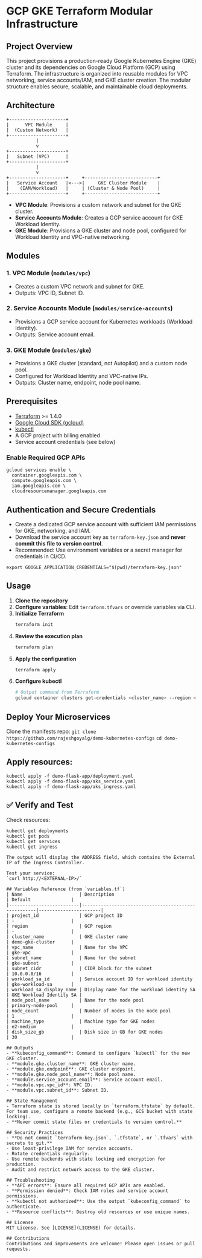 # GCP GKE Terraform Modular Infrastructure

## Project Overview
This project provisions a production-ready Google Kubernetes Engine (GKE) cluster and its dependencies on Google Cloud Platform (GCP) using Terraform. The infrastructure is organized into reusable modules for VPC networking, service accounts/IAM, and GKE cluster creation. The modular structure enables secure, scalable, and maintainable cloud deployments.

## Architecture
```
+---------------------+
|      VPC Module     |
|  (Custom Network)   |
+---------------------+
           |
           v
+---------------------+
|   Subnet (VPC)      |
+---------------------+
           |
           v
+---------------------+     +---------------------------+
|   Service Account   |<--->|     GKE Cluster Module    |
|    (IAM/Workload)   |     | (Cluster & Node Pool)     |
+---------------------+     +---------------------------+
```
- **VPC Module**: Provisions a custom network and subnet for the GKE cluster.
- **Service Accounts Module**: Creates a GCP service account for GKE Workload Identity.
- **GKE Module**: Provisions a GKE cluster and node pool, configured for Workload Identity and VPC-native networking.

## Modules
### 1. VPC Module (`modules/vpc`)
- Creates a custom VPC network and subnet for GKE.
- Outputs: VPC ID, Subnet ID.

### 2. Service Accounts Module (`modules/service-accounts`)
- Provisions a GCP service account for Kubernetes workloads (Workload Identity).
- Outputs: Service account email.

### 3. GKE Module (`modules/gke`)
- Provisions a GKE cluster (standard, not Autopilot) and a custom node pool.
- Configured for Workload Identity and VPC-native IPs.
- Outputs: Cluster name, endpoint, node pool name.

## Prerequisites
- [Terraform](https://www.terraform.io/) >= 1.4.0
- [Google Cloud SDK (gcloud)](https://cloud.google.com/sdk/docs/install)
- [kubectl](https://kubernetes.io/docs/tasks/tools/)
- A GCP project with billing enabled
- Service account credentials (see below)

### Enable Required GCP APIs
```
gcloud services enable \
  container.googleapis.com \
  compute.googleapis.com \
  iam.googleapis.com \
  cloudresourcemanager.googleapis.com
```

## Authentication and Secure Credentials
- Create a dedicated GCP service account with sufficient IAM permissions for GKE, networking, and IAM.
- Download the service account key as `terraform-key.json` and **never commit this file to version control**.
- Recommended: Use environment variables or a secret manager for credentials in CI/CD.

```
export GOOGLE_APPLICATION_CREDENTIALS="$(pwd)/terraform-key.json"
```

## Usage
1. **Clone the repository**
2. **Configure variables**: Edit `terraform.tfvars` or override variables via CLI.
3. **Initialize Terraform**
   ```sh
   terraform init
   ```
4. **Review the execution plan**
   ```sh
   terraform plan
   ```
5. **Apply the configuration**
   ```sh
   terraform apply
   ```
6. **Configure kubectl**
   ```sh
   # Output command from Terraform
   gcloud container clusters get-credentials <cluster_name> --region <region> --project <project_id>
   ```

## Deploy Your Microservices
Clone the manifests repo:
`git clone https://github.com/rajeshgoyalg/demo-kubernetes-configs`
`cd demo-kubernetes-configs`

## Apply resources:
```
kubectl apply -f demo-flask-app/deployment.yaml
kubectl apply -f demo-flask-app/aks_service.yaml
kubectl apply -f demo-flask-app/aks_ingress.yaml
```
## ✅ Verify and Test

Check resources:
```
kubectl get deployments
kubectl get pods
kubectl get services
kubectl get ingress

The output will display the ADDRESS field, which contains the External IP of the Ingress Controller.

Test your service:
`curl http://<EXTERNAL-IP>/`

## Variables Reference (from `variables.tf`)
| Name                     | Description                                         | Default               |
|--------------------------|-----------------------------------------------------|-----------------------|
| project_id               | GCP project ID                                      | -                     |
| region                   | GCP region                                          | -                     |
| cluster_name             | GKE cluster name                                    | demo-gke-cluster      |
| vpc_name                 | Name for the VPC                                    | gke-vpc               |
| subnet_name              | Name for the subnet                                 | gke-subnet            |
| subnet_cidr              | CIDR block for the subnet                           | 10.0.0.0/16           |
| workload_sa_id           | Service account ID for workload identity            | gke-workload-sa       |
| workload_sa_display_name | Display name for the workload identity SA           | GKE Workload Identity SA |
| node_pool_name           | Name for the node pool                              | primary-node-pool     |
| node_count               | Number of nodes in the node pool                    | 1                     |
| machine_type             | Machine type for GKE nodes                          | e2-medium             |
| disk_size_gb             | Disk size in GB for GKE nodes                       | 30                    |

## Outputs
- **kubeconfig_command**: Command to configure `kubectl` for the new GKE cluster.
- **module.gke.cluster_name**: GKE cluster name.
- **module.gke.endpoint**: GKE cluster endpoint.
- **module.gke.node_pool_name**: Node pool name.
- **module.service_account.email**: Service account email.
- **module.vpc.vpc_id**: VPC ID.
- **module.vpc.subnet_id**: Subnet ID.

## State Management
- Terraform state is stored locally in `terraform.tfstate` by default. For team use, configure a remote backend (e.g., GCS bucket with state locking).
- **Never commit state files or credentials to version control.**

## Security Practices
- **Do not commit `terraform-key.json`, `.tfstate`, or `.tfvars` with secrets to git.**
- Use least-privilege IAM for service accounts.
- Rotate credentials regularly.
- Use remote backends with state locking and encryption for production.
- Audit and restrict network access to the GKE cluster.

## Troubleshooting
- **API errors**: Ensure all required GCP APIs are enabled.
- **Permission denied**: Check IAM roles and service account permissions.
- **kubectl not authorized**: Use the output `kubeconfig_command` to authenticate.
- **Resource conflicts**: Destroy old resources or use unique names.

## License
MIT License. See [LICENSE](LICENSE) for details.

## Contributions
Contributions and improvements are welcome! Please open issues or pull requests.
